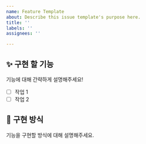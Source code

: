```yaml
---
name: Feature Template
about: Describe this issue template's purpose here.
title: ''
labels: ''
assignees: ''

---
```


## ✨ 구현 할 기능

기능에 대해 간략하게 설명해주세요!

- [ ]  작업 1
- [ ]  작업 2

## 📢 구현 방식

기능을 구현할 방식에 대해 설명해주세요.

